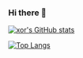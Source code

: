 ### Hi there 👋

[![xor's GitHub stats](https://github-readme-stats.vercel.app/api?username=xor50&include_all_commits=true&count_private=true&show_icons=true&theme=chartreuse-dark)](https://github.com/anuraghazra/github-readme-stats)

[![Top Langs](https://github-readme-stats.vercel.app/api/top-langs/?username=xor50&include_all_commits=true&count_private=true&langs_count=6&layout=compact&theme=chartreuse-dark)](https://github.com/anuraghazra/github-readme-stats)

<!--
**xor50/xor50** is a ✨ _special_ ✨ repository because its `README.md` (this file) appears on your GitHub profile.

Here are some ideas to get you started:

- 🔭 I’m currently working on ...
- 🌱 I’m currently learning ...
- 👯 I’m looking to collaborate on ...
- 🤔 I’m looking for help with ...
- 💬 Ask me about ...
- 📫 How to reach me: ...
- 😄 Pronouns: ...
- ⚡ Fun fact: ...
-->
